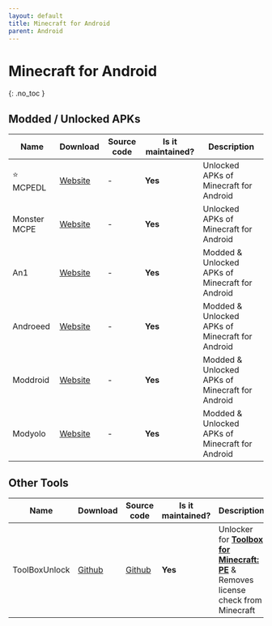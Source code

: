 ```yaml
---
layout: default
title: Minecraft for Android
parent: Android
---
```


# Minecraft for Android
{: .no_toc }

## Modded / Unlocked APKs
Name | Download | Source code | Is it maintained? | Description
------ | ------ | ------ | ------ | ------
⭐ MCPEDL | [Website](https://mcpedl.org/downloading/) | \- | **Yes** | Unlocked APKs of Minecraft for Android
Monster MCPE | [Website](https://monster-mcpe.com/download-minecraft-pe/) | \- | **Yes** | Unlocked APKs of Minecraft for Android
An1 | [Website](https://an1.com/7190-minecraft-mod.html) | \- | **Yes** | Modded & Unlocked APKs of Minecraft for Android
Androeed | [Website](https://androeed.ru/files/minecraft-pocket-edition1.html) | \- | **Yes** | Modded & Unlocked APKs of Minecraft for Android
Moddroid | [Website](https://moddroid.com/games/arcade/minecraft/) | \- | **Yes** | Modded & Unlocked APKs of Minecraft for Android
Modyolo | [Website](https://modyolo.com/minecraft.html) | \- | **Yes** | Modded & Unlocked APKs of Minecraft for Android

## Other Tools

Name | Download | Source code | Is it maintained? | Description
------ | ------ | ------ | ------| ------
ToolBoxUnlock | [Github](https://github.com/Xposed-Modules-Repo/com.luckyzyx.toolboxunlock/releases) | [Github](https://github.com/Xposed-Modules-Repo/com.luckyzyx.toolboxunlock) | **Yes** | Unlocker for [**Toolbox for Minecraft: PE**](https://play.google.com/store/apps/details?id=io.mrarm.mctoolbox&hl=en_US) & Removes license check from Minecraft